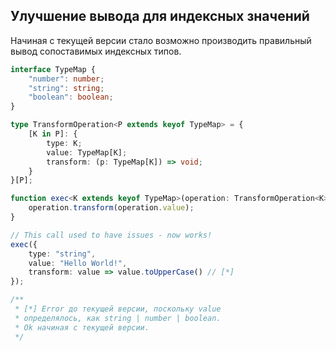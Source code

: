 ## Улучшение вывода для индексных значений

Начиная с текущей версии стало возможно производить правильный вывод сопоставимых индексных типов.

`````ts
interface TypeMap {
    "number": number;
    "string": string;
    "boolean": boolean;
}

type TransformOperation<P extends keyof TypeMap> = {
    [K in P]: {
        type: K;
        value: TypeMap[K];
        transform: (p: TypeMap[K]) => void;
    }
}[P];

function exec<K extends keyof TypeMap>(operation: TransformOperation<K>) {
    operation.transform(operation.value);
}

// This call used to have issues - now works!
exec({
    type: "string",
    value: "Hello World!",
    transform: value => value.toUpperCase() // [*]
});

/**
 * [*] Error до текущей версии, поскольку value
 * определялось, как string | number | boolean.
 * Ok начиная с текущей версии.
 */
`````

